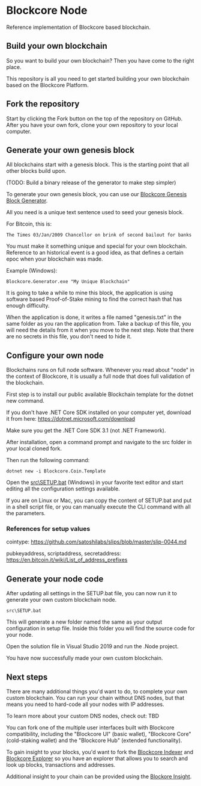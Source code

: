 # Blockcore Node

Reference implementation of Blockcore based blockchain.

## Build your own blockchain

So you want to build your own blockchain? Then you have come to the right place.

This repository is all you need to get started building your own blockchain based on the Blockcore Platform.

## Fork the repository

Start by clicking the Fork button on the top of the repository on GitHub. After you have your own fork, clone your own repository to your local computer.

## Generate your own genesis block

All blockchains start with a genesis block. This is the starting point that all other blocks build upon.

(TODO: Build a binary release of the generator to make step simpler)

To generate your own genesis block, you can use our [Blockcore Genesis Block Generator](https://github.com/block-core/blockcore-tools/tree/master/src/Blockcore.Generator).

All you need is a unique text sentence used to seed your genesis block.

For Bitcoin, this is:

```
The Times 03/Jan/2009 Chancellor on brink of second bailout for banks
```

You must make it something unique and special for your own blockchain. Reference to an historical event is a good idea, as that defines a certain epoc when your blockchain was made.

Example (Windows):

```
Blockcore.Generator.exe "My Unique Blockchain"
```

It is going to take a while to mine this block, the application is using software based Proof-of-Stake mining to find the correct hash that has enough difficulty.

When the application is done, it writes a file named "genesis.txt" in the same folder as you ran the application from. Take a backup of this file, you will need the details from it when you move to the next step. Note that there are no secrets in this file, you don't need to hide it.

## Configure your own node

Blockchains runs on full node software. Whenever you read about "node" in the context of Blockcore, it is usually a full node that does full validation of the blockchain.

First step is to install our public available Blockchain template for the dotnet new command.

If you don't have .NET Core SDK installed on your computer yet, download it from here: https://dotnet.microsoft.com/download

Make sure you get the .NET Core SDK 3.1 (not .NET Framework).

After installation, open a command prompt and navigate to the src folder in your local cloned fork.

Then run the following command:

```
dotnet new -i Blockcore.Coin.Template
```

Open the [src\SETUP.bat](src\SETUP.bat) (Windows) in your favorite text editor and start editing all the configuration settings available.

If you are on Linux or Mac, you can copy the content of SETUP.bat and put in a shell script file, or you can manually execute the CLI command with all the parameters.

### References for setup values

cointype: https://github.com/satoshilabs/slips/blob/master/slip-0044.md

pubkeyaddress, scriptaddress, secretaddress: https://en.bitcoin.it/wiki/List_of_address_prefixes

## Generate your node code

After updating all settings in the SETUP.bat file, you can now run it to generate your own custom blockchain node.

```
src\SETUP.bat
```

This will generate a new folder named the same as your output configuration in setup file. Inside this folder you will find the source code for your node.

Open the solution file in Visual Studio 2019 and run the .Node project.

You have now successfully made your own custom blockchain.

## Next steps

There are many additional things you'd want to do, to complete your own custom blockchain. You can run your chain without DNS nodes, but that means you need to hard-code all your nodes with IP addresses.

To learn more about your custom DNS nodes, check out: TBD

You can fork one of the multiple user interfaces built with Blockcore compatibility, including the "Blockcore UI" (basic wallet), "Blockcore Core" (cold-staking wallet) and the "Blockcore Hub" (extended functionality).

To gain insight to your blocks, you'd want to fork the [Blockcore Indexer](https://github.com/block-core/blockcore-indexer) and [Blockcore Explorer](https://github.com/block-core/blockcore-explorer) so you have an explorer that allows you to search and look up blocks, transactions and addresses.

Additional insight to your chain can be provided using the [Blockore Insight](https://github.com/block-core/blockcore-insight).
